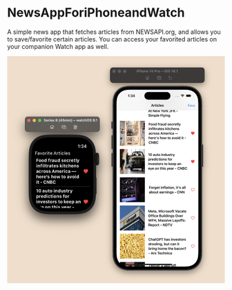 # NewsAppForiPhoneandWatch
A simple news app that fetches articles from NEWSAPI.org, and allows you to save/favorite certain articles. You can access your favorited articles on your companion Watch app as well. 

![](https://github.com/Onaeem26/NewsAppForiPhoneandWatch/blob/main/screenshotforwatchapp.png)
